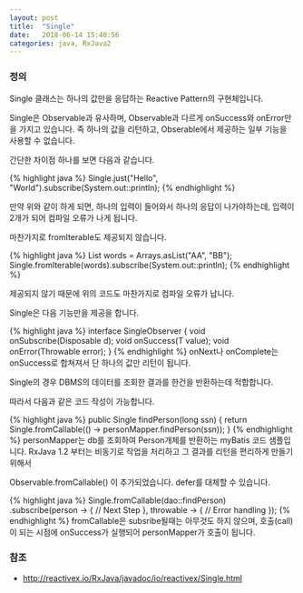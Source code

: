 ```yaml
---
layout: post
title:  "Single"
date:   2018-06-14 15:40:56
categories: java, RxJava2
---
```

### 정의
Single 클래스는 하나의 값만을 응답하는 Reactive Pattern의 구현체입니다.

Single은 Observable과 유사하며, Observable과 다르게 onSuccess와 onError만을 가지고 있습니다. 즉 하나의 값을 리턴하고, Obserable에서 제공하는 일부 기능을 사용할 수 없습니다.

간단한 차이점 하나를 보면 다음과 같습니다.

{% highlight java %}
Single.just("Hello", "World").subscribe(System.out::println);
{% endhighlight %}

만약 위와 같이 하게 되면, 하나의 입력이 들어와서 하나의 응답이 나가야하는데, 입력이 2개가 되어 컴파일 오류가 나게 됩니다.

마찬가지로 fromIterable도 제공되지 않습니다.

{% highlight java %}
List<String> words = Arrays.asList("AA", "BB");
Single.fromIterable(words).subscribe(System.out::println);
{% endhighlight %}

제공되지 않기 때문에 위의 코드도 마찬가지로 컴파일 오류가 납니다.

Single은 다음 기능만을 제공을 합니다.

{% highlight java %}
interface SingleObserver<T> {
    void onSubscribe(Disposable d);
    void onSuccess(T value);
    void onError(Throwable error);
}
{% endhighlight %}
onNext나 onComplete는 onSuccess로 합쳐져서 단 하나의 값만 리턴이 됩니다.

Single의 경우 DBMS의 데이터를 조회한 결과를 한건을 반환하는데 적합합니다.

따라서 다음과 같은 코드 작성이 가능합니다.

{% highlight java %}
public Single<Person> findPerson(long ssn) {
    return Single.fromCallable(() -> personMapper.findPerson(ssn));
}
{% endhighlight %}
personMapper는 db를 조회하여 Person개체를 반환하는 myBatis 코드 샘플입니다. RxJava 1.2 부터는 비동기로 작업을 처리하고 그 결과를 리턴을 편리하게 만들기 위해서

Observable.fromCallable() 이 추가되었습니다. defer를 대체할 수 있습니다.

{% highlight java %}
Single.fromCallable(dao::findPerson)
  .subscribe(person -> {
    // Next Step
  }, throwable -> {
    // Error handling
  });
{% endhighlight %}
fromCallable은 subsribe될때는 아무것도 하지 않으며, 호출(call)이 되는 시점에 onSuccess가 실행되어 personMapper가 호출이 됩니다.

### 참조
*  http://reactivex.io/RxJava/javadoc/io/reactivex/Single.html
